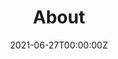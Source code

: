 ---
title: "About"  # Add a page title.
summary: "Hello!"  # Add a page description.
date: "2021-06-27T00:00:00Z"  # Add today's date.
type: "widget_page"  # Page type is a Widget Page
---